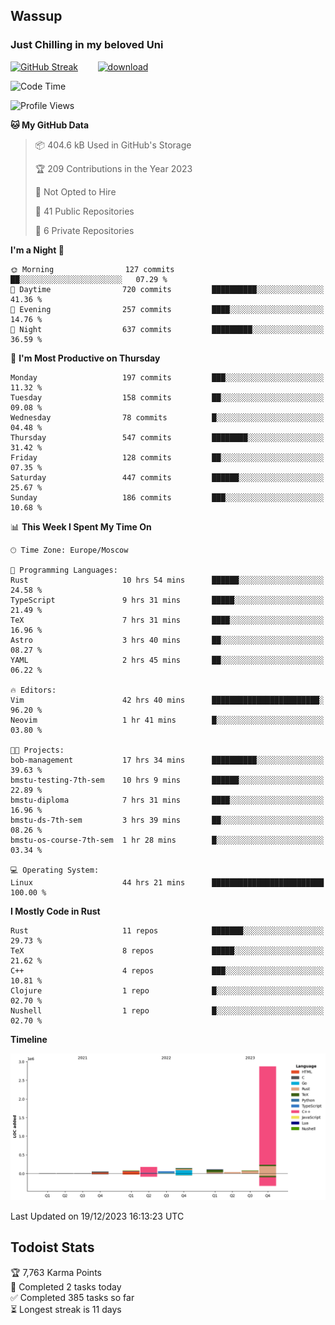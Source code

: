 ## Wassup 
### Just Chilling in my beloved Uni 

<!--
-->

[![GitHub Streak](http://github-readme-streak-stats.herokuapp.com?user=archeoss&theme=shades-of-purple&hide_border=true&date_format=j%20M%5B%20Y%5D)](https://git.io/streak-stats)&nbsp;&nbsp;&nbsp;&nbsp;&nbsp;&nbsp;&nbsp;&nbsp;[![download](https://user-images.githubusercontent.com/68448737/147796309-d8b65b1d-4dde-40d9-b03a-2b42aaa6cd43.jpeg)
](http://bmstu.ru/)

<!--START_SECTION:waka-->
![Code Time](http://img.shields.io/badge/Code%20Time-2%2C266%20hrs%203%20mins-blue)

![Profile Views](http://img.shields.io/badge/Profile%20Views-1-blue)

**🐱 My GitHub Data** 

> 📦 404.6 kB Used in GitHub's Storage 
 > 
> 🏆 209 Contributions in the Year 2023
 > 
> 🚫 Not Opted to Hire
 > 
> 📜 41 Public Repositories 
 > 
> 🔑 6 Private Repositories 
 > 
**I'm a Night 🦉** 

```text
🌞 Morning                127 commits         ██░░░░░░░░░░░░░░░░░░░░░░░   07.29 % 
🌆 Daytime                720 commits         ██████████░░░░░░░░░░░░░░░   41.36 % 
🌃 Evening                257 commits         ████░░░░░░░░░░░░░░░░░░░░░   14.76 % 
🌙 Night                  637 commits         █████████░░░░░░░░░░░░░░░░   36.59 % 
```
📅 **I'm Most Productive on Thursday** 

```text
Monday                   197 commits         ███░░░░░░░░░░░░░░░░░░░░░░   11.32 % 
Tuesday                  158 commits         ██░░░░░░░░░░░░░░░░░░░░░░░   09.08 % 
Wednesday                78 commits          █░░░░░░░░░░░░░░░░░░░░░░░░   04.48 % 
Thursday                 547 commits         ████████░░░░░░░░░░░░░░░░░   31.42 % 
Friday                   128 commits         ██░░░░░░░░░░░░░░░░░░░░░░░   07.35 % 
Saturday                 447 commits         ██████░░░░░░░░░░░░░░░░░░░   25.67 % 
Sunday                   186 commits         ███░░░░░░░░░░░░░░░░░░░░░░   10.68 % 
```


📊 **This Week I Spent My Time On** 

```text
🕑︎ Time Zone: Europe/Moscow

💬 Programming Languages: 
Rust                     10 hrs 54 mins      ██████░░░░░░░░░░░░░░░░░░░   24.58 % 
TypeScript               9 hrs 31 mins       █████░░░░░░░░░░░░░░░░░░░░   21.49 % 
TeX                      7 hrs 31 mins       ████░░░░░░░░░░░░░░░░░░░░░   16.96 % 
Astro                    3 hrs 40 mins       ██░░░░░░░░░░░░░░░░░░░░░░░   08.27 % 
YAML                     2 hrs 45 mins       ██░░░░░░░░░░░░░░░░░░░░░░░   06.22 % 

🔥 Editors: 
Vim                      42 hrs 40 mins      ████████████████████████░   96.20 % 
Neovim                   1 hr 41 mins        █░░░░░░░░░░░░░░░░░░░░░░░░   03.80 % 

🐱‍💻 Projects: 
bob-management           17 hrs 34 mins      ██████████░░░░░░░░░░░░░░░   39.63 % 
bmstu-testing-7th-sem    10 hrs 9 mins       ██████░░░░░░░░░░░░░░░░░░░   22.89 % 
bmstu-diploma            7 hrs 31 mins       ████░░░░░░░░░░░░░░░░░░░░░   16.96 % 
bmstu-ds-7th-sem         3 hrs 39 mins       ██░░░░░░░░░░░░░░░░░░░░░░░   08.26 % 
bmstu-os-course-7th-sem  1 hr 28 mins        █░░░░░░░░░░░░░░░░░░░░░░░░   03.34 % 

💻 Operating System: 
Linux                    44 hrs 21 mins      █████████████████████████   100.00 % 
```

**I Mostly Code in Rust** 

```text
Rust                     11 repos            ███████░░░░░░░░░░░░░░░░░░   29.73 % 
TeX                      8 repos             █████░░░░░░░░░░░░░░░░░░░░   21.62 % 
C++                      4 repos             ███░░░░░░░░░░░░░░░░░░░░░░   10.81 % 
Clojure                  1 repo              █░░░░░░░░░░░░░░░░░░░░░░░░   02.70 % 
Nushell                  1 repo              █░░░░░░░░░░░░░░░░░░░░░░░░   02.70 % 
```



**Timeline**

![Lines of Code chart](https://raw.githubusercontent.com/archeoss/archeoss/master/assets/bar_graph.png)


 Last Updated on 19/12/2023 16:13:23 UTC
<!--END_SECTION:waka-->

## Todoist Stats

<!-- TODO-IST:START -->
🏆  7,763 Karma Points           
🌸  Completed 2 tasks today           
✅  Completed 385 tasks so far           
⏳  Longest streak is 11 days
<!-- TODO-IST:END -->
